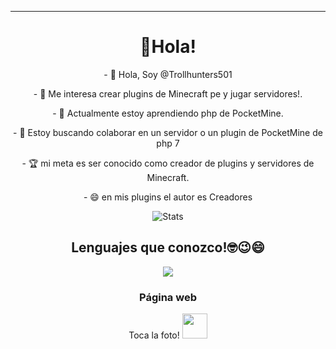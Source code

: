 <hr>
<h1 align="center"> 👋Hola!
</h1>
<p align="center"> - 👋 Hola, Soy @Trollhunters501
<p align="center"> - 👀 Me interesa crear plugins de Minecraft pe y jugar servidores!.
<p align="center"> - 🌱 Actualmente estoy aprendiendo php de PocketMine.
<p align="center"> - 💞️ Estoy buscando colaborar en un servidor o un plugin de PocketMine de php 7
<p align="center"> - 🏆 mi meta es ser conocido como creador de plugins y servidores de Minecraft.
<p align="center"> - 😄 en mis plugins el autor es Creadores
<div align="center"> 

![Stats](https://github-readme-stats.vercel.app/api?username=Trollhunters501&theme=vue-dark&show_icons=true&count_private=true&include_all_commits=true) 
<h2 align="center"> Lenguajes que conozco!🤓😉😄
</h2>
<img src="https://img.shields.io/badge/PHP-777BB4?style=for-the-badge&logo=php&logoColor=white" /> 
<h3 align="center"> Página web
</h3> 
<p align="center"> Toca la foto!
<a href="https://creadoresgames.blogspot.com/?m=1"> <img src="https://lh3.googleusercontent.com/fife/AAWUweVyMhhj_pW7vxhn_ARjz9o8pjz622DLqSwgTUS9gdKkhtPgXYD6rmGhD0x4U8QOfKZxEFEt2EXfoWX2UL59wNBO4ti4pTxKtQAfQekiSYP_snxjbZDm-XBKZJkMED9aRaILKyWbhQFLb7zQBBMbLbfXXNRtE5d1ou6giWRm3XrvIDlEDxtn4wQX0AWmjKENbfBB2Kp4mFAqiw-ukfzUp3l1Jv9RCsZtB9umSH2BNbHDKT80xwkoZQ_AIbhocunUYfdcMt-akP5vi0poYI9ZlSW1_z99vQfVMNbW2lvcJxV40ULi6eZwUWTjP2rNqO2FlDMCz7dVaXrOx8xWgOpwUbvA3BXXqDx_yWVweh4hwV1wRTb6zF7_p6rdwUBDxV92hJNsUC7hci9bwLY44TjtRSypNJ9gwsRAiJa-kc51TAuJX_qRq-xRuEylXLJ0FrusOzZTCiA-e5HTnvEXM57E8wv-vdhHEhkUnQLqewGCY47L8voRudj0X30l-HiyRzuphh7BZ7xrUMQmta6UIxL5I3pOdNc6OxPFdN-8Aq9fkbenpxn-KObN0Xygy0i0XXNJ-CSNxwXkBry8FqyYO09smh2ZM_vfe778pAU0xGXIk88yAzShtE_2OA1IaThCEjtDNssYeufIdZ67drhKsXulFe3-ucCx4OCE3szb3SJomKy6fFBdCuiGXeAeIhgtUTQMhRZQ7zXyPVHDa7f5ekY=w348-h260-p-k-nu-ft" height="40" />
</a>
<!---
Trollhunters501/Trollhunters501 su ✨ special ✨ repositorio because its `README.md` (this file) appears on your GitHub profile.
You can click the Preview link to take a look at your changes.
--->
